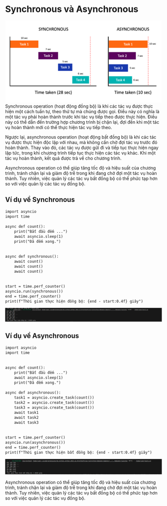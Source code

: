 # Synchronous và Asynchronous
![Alt text](image-4.png)
Synchronous operation (hoạt động đồng bộ) là khi các tác vụ được thực hiện một cách tuần tự, theo thứ tự mà chúng được gọi. Điều này có nghĩa là một tác vụ phải hoàn thành trước khi tác vụ tiếp theo được thực hiện. Điều này có thể dẫn đến trường hợp chương trình bị chặn lại, đợi đến khi một tác vụ hoàn thành mới có thể thực hiện tác vụ tiếp theo.

Ngược lại, asynchronous operation (hoạt động bất đồng bộ) là khi các tác vụ được thực hiện độc lập với nhau, mà không cần chờ đợi tác vụ trước đó hoàn thành. Thay vào đó, các tác vụ được gửi đi và tiếp tục thực hiện ngay lập tức, trong khi chương trình tiếp tục thực hiện các tác vụ khác. Khi một tác vụ hoàn thành, kết quả được trả về cho chương trình.

Asynchronous operation có thể giúp tăng tốc độ và hiệu suất của chương trình, tránh chặn lại và giảm độ trễ trong khi đang chờ đợi một tác vụ hoàn thành. Tuy nhiên, việc quản lý các tác vụ bất đồng bộ có thể phức tạp hơn so với việc quản lý các tác vụ đồng bộ.
## Ví dụ về Synchronous
```
import asyncio
import time

async def count():
    print("Bắt đầu đếm ...")
    await asyncio.sleep(1)
    print("Đã đếm xong.")


async def synchronous():
    await count()
    await count()
    await count()
   

start = time.perf_counter()
asyncio.run(synchronous())
end = time.perf_counter()
print(f"Thời gian thực hiện đồng bộ: {end - start:0.4f} giây")
```
![Alt text](image-6.png)
## Ví dụ về Asynchronous
```
import asyncio
import time


async def count():
    print("Bắt đầu đếm ...")
    await asyncio.sleep(1)
    print("Đã đếm xong.")

async def asynchronous():
    task1 = asyncio.create_task(count())
    task2 = asyncio.create_task(count())
    task3 = asyncio.create_task(count())
    await task1
    await task2
    await task3


start = time.perf_counter()
asyncio.run(asynchronous())
end = time.perf_counter()
print(f"Thời gian thực hiện bất đồng bộ: {end - start:0.4f} giây")
```
![Alt text](image-7.png)


Asynchronous operation có thể giúp tăng tốc độ và hiệu suất của chương trình, tránh chặn lại và giảm độ trễ trong khi đang chờ đợi một tác vụ hoàn thành. Tuy nhiên, việc quản lý các tác vụ bất đồng bộ có thể phức tạp hơn so với việc quản lý các tác vụ đồng bộ.
